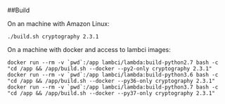 ##Build

On an machine with Amazon Linux:

`./build.sh cryptography 2.3.1`

On a machine with docker and access to lambci images:

```
docker run --rm -v `pwd`:/app lambci/lambda:build-python2.7 bash -c "cd /app && /app/build.sh --docker --py2-only cryptography 2.3.1"
docker run --rm -v `pwd`:/app lambci/lambda:build-python3.6 bash -c "cd /app && /app/build.sh --docker --py36-only cryptography 2.3.1"
docker run --rm -v `pwd`:/app lambci/lambda:build-python3.7 bash -c "cd /app && /app/build.sh --docker --py37-only cryptography 2.3.1"
```
